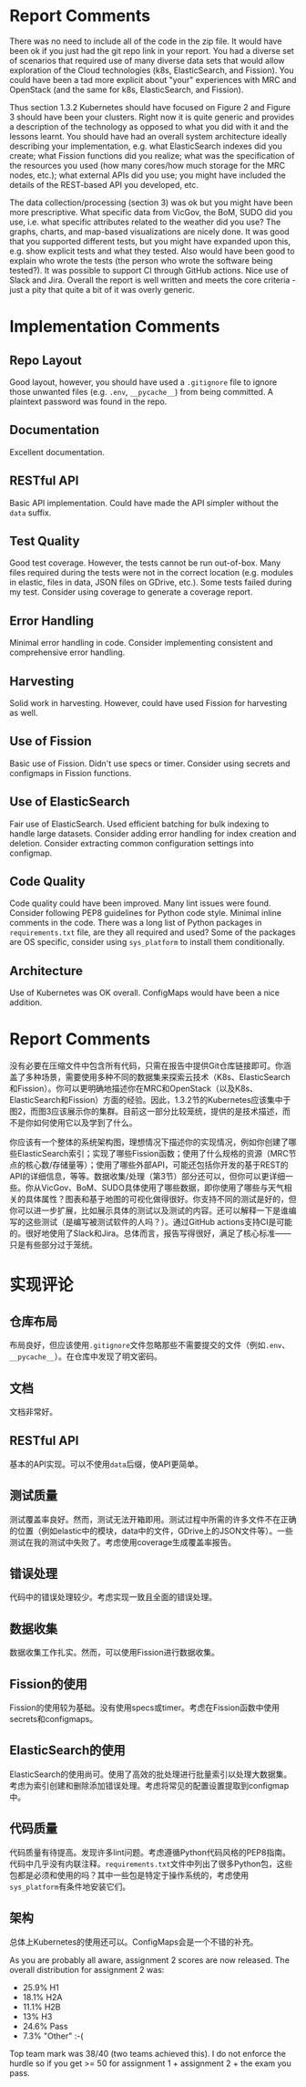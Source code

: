 # Report Comments

There was no need to include all of the code in the zip file. It would have been ok if you just had the git repo link in your report. You had a diverse set of scenarios that required use of many diverse data sets that would allow exploration of the Cloud technologies (k8s, ElasticSearch, and Fission). You could have been a tad more explicit about "your" experiences with MRC and OpenStack (and the same for k8s, ElasticSearch, and Fission). 

Thus section 1.3.2 Kubernetes should have focused on Figure 2 and Figure 3 should have been your clusters. Right now it is quite generic and provides a description of the technology as opposed to what you did with it and the lessons learnt. You should have had an overall system architecture ideally describing your implementation, e.g. what ElasticSearch indexes did you create; what Fission functions did you realize; what was the specification of the resources you used (how many cores/how much storage for the MRC nodes, etc.); what external APIs did you use; you might have included the details of the REST-based API you developed, etc. 

The data collection/processing (section 3) was ok but you might have been more prescriptive. What specific data from VicGov, the BoM, SUDO did you use, i.e. what specific attributes related to the weather did you use? The graphs, charts, and map-based visualizations are nicely done. It was good that you supported different tests, but you might have expanded upon this, e.g. show explicit tests and what they tested. Also would have been good to explain who wrote the tests (the person who wrote the software being tested?). It was possible to support CI through GitHub actions. Nice use of Slack and Jira. Overall the report is well written and meets the core criteria - just a pity that quite a bit of it was overly generic.

# Implementation Comments

## Repo Layout
Good layout, however, you should have used a `.gitignore` file to ignore those unwanted files (e.g. `.env`, `__pycache__`) from being committed. A plaintext password was found in the repo.

## Documentation
Excellent documentation.

## RESTful API
Basic API implementation. Could have made the API simpler without the `data` suffix.

## Test Quality
Good test coverage. However, the tests cannot be run out-of-box. Many files required during the tests were not in the correct location (e.g. modules in elastic, files in data, JSON files on GDrive, etc.). Some tests failed during my test. Consider using coverage to generate a coverage report.

## Error Handling
Minimal error handling in code. Consider implementing consistent and comprehensive error handling.

## Harvesting
Solid work in harvesting. However, could have used Fission for harvesting as well.

## Use of Fission
Basic use of Fission. Didn't use specs or timer. Consider using secrets and configmaps in Fission functions.

## Use of ElasticSearch
Fair use of ElasticSearch. Used efficient batching for bulk indexing to handle large datasets. Consider adding error handling for index creation and deletion. Consider extracting common configuration settings into configmap.

## Code Quality
Code quality could have been improved. Many lint issues were found. Consider following PEP8 guidelines for Python code style. Minimal inline comments in the code. There was a long list of Python packages in `requirements.txt` file, are they all required and used? Some of the packages are OS specific, consider using `sys_platform` to install them conditionally.

## Architecture
Use of Kubernetes was OK overall. ConfigMaps would have been a nice addition.





# Report Comments

没有必要在压缩文件中包含所有代码，只需在报告中提供Git仓库链接即可。你涵盖了多种场景，需要使用多种不同的数据集来探索云技术（K8s、ElasticSearch和Fission）。你可以更明确地描述你在MRC和OpenStack（以及K8s、ElasticSearch和Fission）方面的经验。因此，1.3.2节的Kubernetes应该集中于图2，而图3应该展示你的集群。目前这一部分比较笼统，提供的是技术描述，而不是你如何使用它以及学到了什么。

你应该有一个整体的系统架构图，理想情况下描述你的实现情况，例如你创建了哪些ElasticSearch索引；实现了哪些Fission函数；使用了什么规格的资源（MRC节点的核心数/存储量等）；使用了哪些外部API，可能还包括你开发的基于REST的API的详细信息，等等。数据收集/处理（第3节）部分还可以，但你可以更详细一些。你从VicGov、BoM、SUDO具体使用了哪些数据，即你使用了哪些与天气相关的具体属性？图表和基于地图的可视化做得很好。你支持不同的测试是好的，但你可以进一步扩展，比如展示具体的测试以及测试的内容。还可以解释一下是谁编写的这些测试（是编写被测试软件的人吗？）。通过GitHub actions支持CI是可能的。很好地使用了Slack和Jira。总体而言，报告写得很好，满足了核心标准——只是有些部分过于笼统。

# 实现评论

## 仓库布局
布局良好，但应该使用`.gitignore`文件忽略那些不需要提交的文件（例如`.env`、`__pycache__`）。在仓库中发现了明文密码。

## 文档
文档非常好。

## RESTful API
基本的API实现。可以不使用`data`后缀，使API更简单。

## 测试质量
测试覆盖率良好。然而，测试无法开箱即用。测试过程中所需的许多文件不在正确的位置（例如elastic中的模块，data中的文件，GDrive上的JSON文件等）。一些测试在我的测试中失败了。考虑使用coverage生成覆盖率报告。

## 错误处理
代码中的错误处理较少。考虑实现一致且全面的错误处理。

## 数据收集
数据收集工作扎实。然而，可以使用Fission进行数据收集。

## Fission的使用
Fission的使用较为基础。没有使用specs或timer。考虑在Fission函数中使用secrets和configmaps。

## ElasticSearch的使用
ElasticSearch的使用尚可。使用了高效的批处理进行批量索引以处理大数据集。考虑为索引创建和删除添加错误处理。考虑将常见的配置设置提取到configmap中。

## 代码质量
代码质量有待提高。发现许多lint问题。考虑遵循Python代码风格的PEP8指南。代码中几乎没有内联注释。`requirements.txt`文件中列出了很多Python包，这些包都是必须和使用的吗？其中一些包是特定于操作系统的，考虑使用`sys_platform`有条件地安装它们。

## 架构
总体上Kubernetes的使用还可以。ConfigMaps会是一个不错的补充。





As you are probably all aware, assignment 2 scores are now released. The overall distribution for assignment 2 was:

- 25.9% H1
- 18.1% H2A
- 11.1% H2B
- 13% H3
- 24.6% Pass
- 7.3% "Other" :-(

Top team mark was 38/40 (two teams achieved this). I do not enforce the hurdle so if you get >= 50 for assignment 1 + assignment 2 + the exam you pass.
